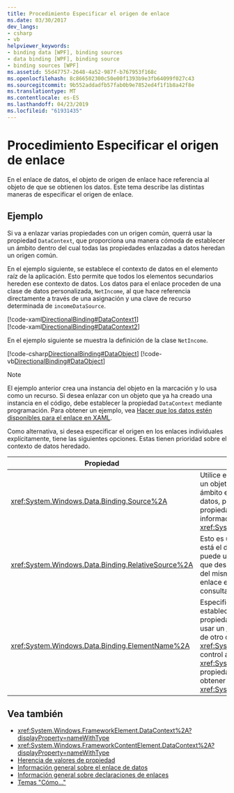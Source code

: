 ```yaml
---
title: Procedimiento Especificar el origen de enlace
ms.date: 03/30/2017
dev_langs:
- csharp
- vb
helpviewer_keywords:
- binding data [WPF], binding sources
- data binding [WPF], binding source
- binding sources [WPF]
ms.assetid: 55d47757-2648-4a52-987f-b767953f168c
ms.openlocfilehash: 8c866502300c50e00f1393b9e3fb64099f027c43
ms.sourcegitcommit: 9b552addadfb57fab0b9e7852ed4f1f1b8a42f8e
ms.translationtype: MT
ms.contentlocale: es-ES
ms.lasthandoff: 04/23/2019
ms.locfileid: "61931435"
---
```

# <a name="how-to-specify-the-binding-source"></a>Procedimiento Especificar el origen de enlace
En el enlace de datos, el objeto de origen de enlace hace referencia al objeto de que se obtienen los datos. Este tema describe las distintas maneras de especificar el origen de enlace.  
  
## <a name="example"></a>Ejemplo  
 Si va a enlazar varias propiedades con un origen común, querrá usar la propiedad `DataContext`, que proporciona una manera cómoda de establecer un ámbito dentro del cual todas las propiedades enlazadas a datos heredan un origen común.  
  
 En el ejemplo siguiente, se establece el contexto de datos en el elemento raíz de la aplicación. Esto permite que todos los elementos secundarios hereden ese contexto de datos. Los datos para el enlace proceden de una clase de datos personalizada, `NetIncome`, al que hace referencia directamente a través de una asignación y una clave de recurso determinada de `incomeDataSource`.  
  
 [!code-xaml[DirectionalBinding#DataContext1](~/samples/snippets/csharp/VS_Snippets_Wpf/DirectionalBinding/CSharp/Page1.xaml#datacontext1)]  
[!code-xaml[DirectionalBinding#DataContext2](~/samples/snippets/csharp/VS_Snippets_Wpf/DirectionalBinding/CSharp/Page1.xaml#datacontext2)]  
  
 En el ejemplo siguiente se muestra la definición de la clase `NetIncome`.  
  
 [!code-csharp[DirectionalBinding#DataObject](~/samples/snippets/csharp/VS_Snippets_Wpf/DirectionalBinding/CSharp/billsdata.cs#dataobject)]
 [!code-vb[DirectionalBinding#DataObject](~/samples/snippets/visualbasic/VS_Snippets_Wpf/DirectionalBinding/VisualBasic/NetIncome.vb#dataobject)]  
  
> [!NOTE]
>  El ejemplo anterior crea una instancia del objeto en la marcación y lo usa como un recurso. Si desea enlazar con un objeto que ya ha creado una instancia en el código, debe establecer la propiedad `DataContext` mediante programación. Para obtener un ejemplo, vea [Hacer que los datos estén disponibles para el enlace en XAML](how-to-make-data-available-for-binding-in-xaml.md).  
  
 Como alternativa, si desea especificar el origen en los enlaces individuales explícitamente, tiene las siguientes opciones. Estas tienen prioridad sobre el contexto de datos heredado.  
  
|Propiedad|Descripción|  
|--------------|-----------------|  
|<xref:System.Windows.Data.Binding.Source%2A>|Utilice esta propiedad para establecer el origen en una instancia de un objeto. Si no necesita la funcionalidad de establecimiento de un ámbito en que varias propiedades heredan el mismo contexto de datos, puede usar el <xref:System.Windows.Data.Binding.Source%2A> propiedad en lugar de la `DataContext` propiedad. Para obtener más información, consulta <xref:System.Windows.Data.Binding.Source%2A>.|  
|<xref:System.Windows.Data.Binding.RelativeSource%2A>|Esto es útil cuando desea especificar el origen con respecto a donde está el destino del enlace. Entre los escenarios frecuentes en los que puede utilizar esta propiedad se encuentran las situaciones en las que desee enlazar una propiedad del elemento con otra propiedad del mismo elemento o situaciones en las que esté definiendo un enlace en un estilo o una plantilla. Para obtener más información, consulta <xref:System.Windows.Data.Binding.RelativeSource%2A>.|  
|<xref:System.Windows.Data.Binding.ElementName%2A>|Especifique una cadena que represente el elemento con el que desee establecer el enlace. Esto es útil cuando desea enlazar con la propiedad de otro elemento de la aplicación. Por ejemplo, si desea usar un <xref:System.Windows.Controls.Slider> para controlar la altura de otro control en la aplicación, o si desea enlazar el <xref:System.Windows.Controls.ContentControl.Content%2A> del control a la <xref:System.Windows.Controls.Primitives.Selector.SelectedValue%2A> propiedad de su <xref:System.Windows.Controls.ListBox> control. Para obtener más información, consulta <xref:System.Windows.Data.Binding.ElementName%2A>.|  
  
## <a name="see-also"></a>Vea también

- <xref:System.Windows.FrameworkElement.DataContext%2A?displayProperty=nameWithType>
- <xref:System.Windows.FrameworkContentElement.DataContext%2A?displayProperty=nameWithType>
- [Herencia de valores de propiedad](../advanced/property-value-inheritance.md)
- [Información general sobre el enlace de datos](data-binding-overview.md)
- [Información general sobre declaraciones de enlaces](binding-declarations-overview.md)
- [Temas "Cómo..."](data-binding-how-to-topics.md)
